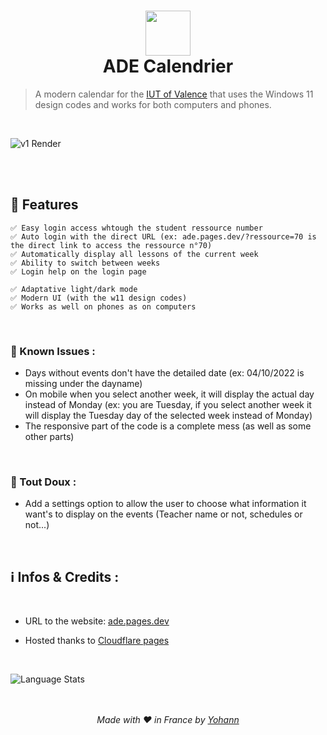 <h1 align="center">
  <img src="https://ade.pages.dev/Ressources/img/calendaricon.png" width="72" />
  <br />
  ADE Calendrier
</h1>

> A modern calendar for the [IUT of Valence](https://www.iut-valence.fr/) that uses the Windows 11 design codes and works for both computers and phones.


<br/>

![v1 Render](https://ade.pages.dev/Ressources/img/Calendar_Preview.jpeg)



<br/>
<br/>


## 🤖 Features
```
✅ Easy login access whtough the student ressource number
✅ Auto login with the direct URL (ex: ade.pages.dev/?ressource=70 is the direct link to access the ressource n°70)
✅ Automatically display all lessons of the current week
✅ Ability to switch between weeks
✅ Login help on the login page

✅ Adaptative light/dark mode
✅ Modern UI (with the w11 design codes)
✅ Works as well on phones as on computers
```


<br />

### 🚩 Known Issues :

- Days without events don't have the detailed date (ex: 04/10/2022 is missing under the dayname)
- On mobile when you select another week, it will display the actual day instead of Monday (ex: you are Tuesday, if you select another week it will display the Tuesday day of the selected week instead of Monday)
- The responsive part of the code is a complete mess (as well as some other parts)

<br />

### 📜 Tout Doux :
- Add a settings option to allow the user to choose what information it want's to display on the events (Teacher name or not, schedules or not...)

<br />

## ℹ️ Infos & Credits :


<br/>

- URL to the website: [ade.pages.dev](https://ade.pages.dev/)<br/>


- Hosted thanks to [Cloudflare pages](https://pages.cloudflare.com/)<br/>
<br />

![Language Stats](https://github-readme-stats.vercel.app/api/top-langs/?username=yohann69&repo=Calendar&layout=compact&theme=radical)
<br />
<br />
<br />

<div align="center">
  <em>Made with ❤️ in France by <a href="https://github.com/yohann69">Yohann</a></em>
</div>
